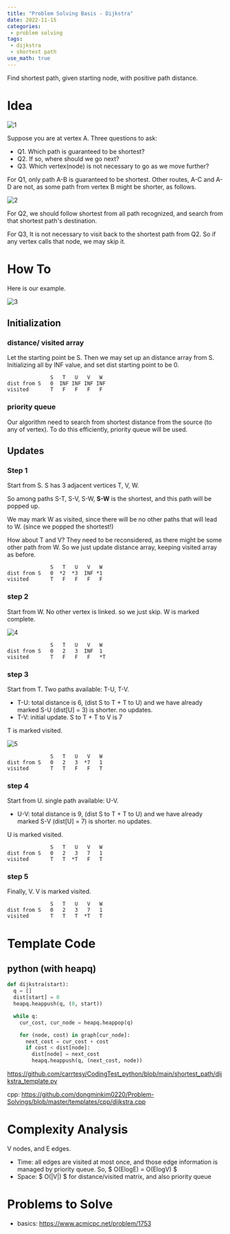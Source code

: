 ```yaml
---
title: "Problem Solving Basis - Dijkstra"
date: 2022-11-15
categories:
 - problem solving
tags:
 - dijkstra
 - shortest path
use_math: true
---
```


Find shortest path, given starting node, with positive path distance.

# Idea
![1](/assets/images/ps/2021-02-01-dijkstra-1.png)

Suppose you are at vertex A.
Three questions to ask:

- Q1. Which path is guaranteed to be shortest?
- Q2. If so, where should we go next?
- Q3. Which vertex(node) is not necessary to go as we move further?

For Q1, only path A-B is guaranteed to be shortest. Other routes, A-C and A-D are not, as some path from vertex B might be shorter, as follows.

![2](/assets/images/ps/2021-02-01-dijkstra-2.png)

For Q2, we should follow shortest from all path recognized, and search from that shortest path's destination.

For Q3, It is not necessary to visit back to the shortest path from Q2. So if any vertex calls that node, we may skip it.

# How To
Here is our example.

![3](/assets/images/ps/2021-02-01-dijkstra-3.png)

## Initialization
### distance/ visited array
Let the starting point be S.
Then we may set up an distance array from S. Initializing all by INF value, and set dist starting point to be 0.
```
              S   T   U   V   W 
dist from S   0  INF INF INF INF
visited       T   F   F   F   F
```
### priority queue
Our algorithm need to search from shortest distance from the source (to any of vertex).
To do this efficiently, priority queue will be used.

## Updates

### Step 1
Start from S.
S has 3 adjacent vertices T, V, W.

So among paths S-T, S-V, S-W, **S-W** is the shortest, and this path will be popped up.

We may mark W as visited, since there will be no other paths that will lead to W. (since we popped the shortest!)

How about T and V? They need to be reconsidered, as there might be some other path from W.
So we just update distance array, keeping visited array as before.

```
              S   T   U   V   W 
dist from S   0  *2  *3  INF *1
visited       T   F   F   F   F
```

### step 2
Start from W.
No other vertex is linked. so we just skip. W is marked complete.

![4](/assets/images/ps/2021-02-01-dijkstra-4.png)

```
              S   T   U   V   W
dist from S   0   2   3  INF  1
visited       T   F   F   F   *T
```

### step 3
Start from T.
Two paths available: T-U, T-V.
- T-U: total distance is 6, (dist S to T + T to U) and we have already marked S-U (dist[U] = 3) is shorter. no updates.
- T-V: initial update. S to T + T to V is 7

T is marked visited.

![5](/assets/images/ps/2021-02-01-dijkstra-5.png)

```
              S   T   U   V   W
dist from S   0   2   3  *7   1
visited       T   T   F   F   T
```



### step 4
Start from U.
single path available: U-V.
- U-V: total distance is 9, (dist S to T + T to U) and we have already marked S-V (dist[U] = 7) is shorter. no updates.

U is marked visited.

```
              S   T   U   V   W
dist from S   0   2   3   7   1
visited       T   T  *T   F   T
```

### step 5
Finally, V.
V is marked visited.

```
              S   T   U   V   W
dist from S   0   2   3   7   1
visited       T   T   T  *T   T
```



# Template Code

## python (with heapq)

```python
def dijkstra(start):
  q = []
  dist[start] = 0
  heapq.heappush(q, (0, start))

  while q:
    cur_cost, cur_node = heapq.heappop(q)

    for (node, cost) in graph[cur_node]:
      next_cost = cur_cost + cost
      if cost < dist[node]:
        dist[node] = next_cost
        heapq.heappush(q, (next_cost, node))
```

https://github.com/carrtesy/CodingTest_python/blob/main/shortest_path/dijkstra_template.py

cpp: <https://github.com/dongminkim0220/Problem-Solvings/blob/master/templates/cpp/dijkstra.cpp>

# 

# Complexity Analysis

V nodes, and E edges.
- Time: all edges are visited at most once, and those edge information is managed by priority queue. So, $ O(ElogE) = O(ElogV) $
- Space: $ O(|V|) $ for distance/visited matrix, and also priority queue

# Problems to Solve
- basics: <https://www.acmicpc.net/problem/1753>
